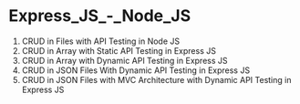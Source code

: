 # Express_JS_-_Node_JS

1. CRUD in Files with API Testing in Node JS
2. CRUD in Array with Static API Testing in Express JS
3. CRUD in Array with Dynamic API Testing in Express JS
4. CRUD in JSON Files With Dynamic API Testing in Express JS
5. CRUD in JSON Files with MVC Architecture with Dynamic API Testing in Express JS
